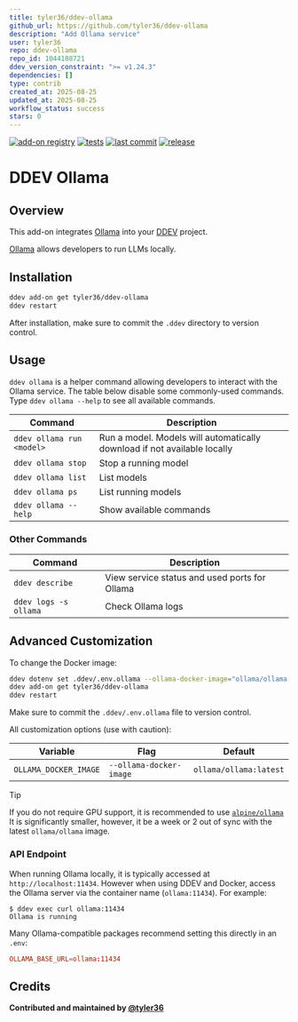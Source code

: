 ```yaml
---
title: tyler36/ddev-ollama
github_url: https://github.com/tyler36/ddev-ollama
description: "Add Ollama service"
user: tyler36
repo: ddev-ollama
repo_id: 1044108721
ddev_version_constraint: ">= v1.24.3"
dependencies: []
type: contrib
created_at: 2025-08-25
updated_at: 2025-08-25
workflow_status: success
stars: 0
---
```


[![add-on registry](https://img.shields.io/badge/DDEV-Add--on_Registry-blue)](https://addons.ddev.com)
[![tests](https://github.com/tyler36/ddev-ollama/actions/workflows/tests.yml/badge.svg?branch=main)](https://github.com/tyler36/ddev-ollama/actions/workflows/tests.yml?query=branch%3Amain)
[![last commit](https://img.shields.io/github/last-commit/tyler36/ddev-ollama)](https://github.com/tyler36/ddev-ollama/commits)
[![release](https://img.shields.io/github/v/release/tyler36/ddev-ollama)](https://github.com/tyler36/ddev-ollama/releases/latest)

# DDEV Ollama

## Overview

This add-on integrates [Ollama](https://ollama.com/) into your [DDEV](https://ddev.com/) project.

[Ollama](https://ollama.com/) allows developers to run LLMs locally.

## Installation

```bash
ddev add-on get tyler36/ddev-ollama
ddev restart
```

After installation, make sure to commit the `.ddev` directory to version control.

## Usage

`ddev ollama` is a helper command allowing developers to interact with the Ollama service.
The table below disable some commonly-used commands. Type `ddev ollama --help` to see all available commands.

| Command                   | Description                                                              |
| ------------------------- | ------------------------------------------------------------------------ |
| `ddev ollama run <model>` | Run a model. Models will automatically download if not available locally |
| `ddev ollama stop`        | Stop a running model                                                     |
| `ddev ollama list`        | List models                                                              |
| `ddev ollama ps`          | List running models                                                      |
| `ddev ollama --help`      | Show available commands                                                  |

### Other Commands

| Command               | Description                                   |
| --------------------- | --------------------------------------------- |
| `ddev describe`       | View service status and used ports for Ollama |
| `ddev logs -s ollama` | Check Ollama logs                             |

## Advanced Customization

To change the Docker image:

```bash
ddev dotenv set .ddev/.env.ollama --ollama-docker-image="ollama/ollama:latest"
ddev add-on get tyler36/ddev-ollama
ddev restart
```

Make sure to commit the `.ddev/.env.ollama` file to version control.

All customization options (use with caution):

| Variable              | Flag                    | Default                |
| --------------------- | ----------------------- | ---------------------- |
| `OLLAMA_DOCKER_IMAGE` | `--ollama-docker-image` | `ollama/ollama:latest` |

> [!tip]
> If you do not require GPU support, it is recommended to use [`alpine/ollama`](https://hub.docker.com/r/alpine/ollama)
> It is significantly smaller, however, it be a week or 2 out of sync with the latest `ollama/ollama` image.

### API Endpoint

When running Ollama locally, it is typically accessed at `http://localhost:11434`.
However when using DDEV and Docker, access the Ollama server via the container name (`ollama:11434`). For example:

```shell
$ ddev exec curl ollama:11434
Ollama is running
```

Many Ollama-compatible packages recommend setting this directly in an `.env`:

```conf
OLLAMA_BASE_URL=ollama:11434
```

## Credits

**Contributed and maintained by [@tyler36](https://github.com/tyler36)**
